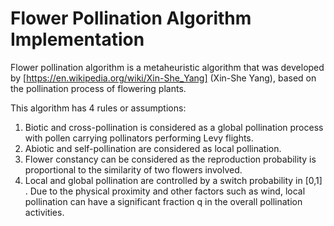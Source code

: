 # Flower Pollination Algorithm Implementation
Flower pollination algorithm is a metaheuristic algorithm that was developed by [https://en.wikipedia.org/wiki/Xin-She_Yang] (Xin-She Yang), based on the pollination process of flowering plants.

This algorithm has 4 rules or assumptions:
1. Biotic and cross-pollination is considered as a global pollination process with pollen carrying pollinators performing Levy flights.
2. Abiotic and self-pollination are considered as local pollination.
3. Flower constancy can be considered as the reproduction probability is proportional to the similarity of two flowers involved.
4. Local and global pollination are controlled by a switch probability in [0,1] . Due to the physical proximity and other factors such as wind, local pollination can have a significant fraction q in the overall pollination activities.
